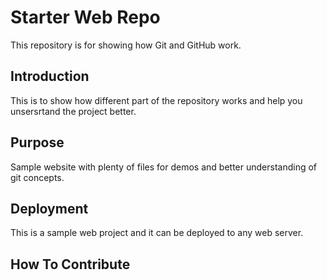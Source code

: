 # Starter Web Repo

This repository is for showing how Git and GitHub work.

## Introduction

This is to show how different part of the repository works and help you unsersrtand the project better. 

## Purpose

Sample website with plenty of files for demos and better understanding of git concepts.

## Deployment

This is a sample web project and it can be deployed to any web server. 

## How To Contribute
